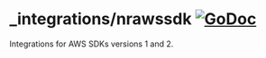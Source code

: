 # _integrations/nrawssdk [![GoDoc](https://godoc.org/github.com/TykTechnologies/newrelic-go-agent/_integrations/nrawssdk?status.svg)](https://godoc.org/github.com/TykTechnologies/newrelic-go-agent/_integrations/nrawssdk)

Integrations for AWS SDKs versions 1 and 2.
